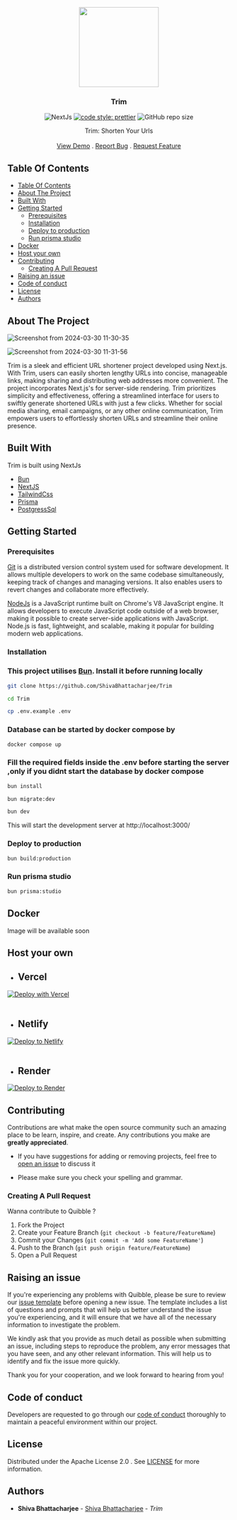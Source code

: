 <a href="https://github.com/ShivaBhattacharjee/Trim">
<p align="center">
  <img src="https://github.com/ShivaBhattacharjee/Trim/assets/95211406/660cb529-0898-409d-bf8c-5b4c38d3bd42" height="180px"/>
  </a>
<br/>
  <h3 align="center">Trim</h3>




<div align="center" >

![NextJs](https://img.shields.io/badge/next.js-000000?style=for-the-badge&logo=nextdotjs&logoColor=white)
[![code style: prettier](https://img.shields.io/badge/code_style-prettier-ff69b4.svg?style=flat-square)](https://github.com/prettier/prettier)
![GitHub repo size](https://img.shields.io/github/repo-size/shivabhattacharjee/Trim)

  </div>

  <p align="center">
    Trim: Shorten Your Urls
    <br/>
    <br/>
    <a href="https://trim.theshiva.xyz/">View Demo</a>
    .
    <a href="https://github.com/ShivaBhattacharjee/trim/issues">Report Bug</a>
    .
    <a href="https://github.com/ShivaBhattacharjee/trim/issues">Request Feature</a>
  </p>
</p>



## Table Of Contents

- [Table Of Contents](#table-of-contents)
- [About The Project](#about-the-project)
- [Built With](#built-with)
- [Getting Started](#getting-started)
  - [Prerequisites](#prerequisites)
  - [Installation](#installation)
  - [Deploy to production](#deploy-to-production)
  - [Run prisma studio](#run-prisma-studio)
- [Docker](#docker)
- [Host your own](#host-your-own)
- [Contributing](#contributing)
  - [Creating A Pull Request](#creating-a-pull-request)
- [Raising an issue](#raising-an-issue)
- [Code of conduct](#code-of-conduct)
- [License](#license)
- [Authors](#authors)

## About The Project
![Screenshot from 2024-03-30 11-30-35](https://github.com/ShivaBhattacharjee/Trim/assets/95211406/8f3e57c1-7fd2-473e-a1bd-427ea1c981c3)

![Screenshot from 2024-03-30 11-31-56](https://github.com/ShivaBhattacharjee/Trim/assets/95211406/74fef03e-b763-4e98-aeea-bd65fd901e20)

Trim is a sleek and efficient URL shortener project developed using Next.js. With Trim, users can easily shorten lengthy URLs into concise, manageable links, making sharing and distributing web addresses more convenient. The project incorporates Next.js's  for server-side rendering. Trim prioritizes simplicity and effectiveness, offering a streamlined interface for users to swiftly generate shortened URLs with just a few clicks. Whether for social media sharing, email campaigns, or any other online communication, Trim empowers users to effortlessly shorten URLs and streamline their online presence.




## Built With

Trim is built using NextJs 

* [Bun](https://bun.sh/)
* [NextJS](https://nextjs.org)
* [TailwindCss](https://tailwindcss.com/)
* [Prisma](https://www.prisma.io/)
* [PostgressSql](https://www.postgresql.org/)



## Getting Started


### Prerequisites

<a href="https://git-scm.com/downloads" >Git</a> is a distributed version control system used for software development. It allows multiple developers to work on the same codebase simultaneously, keeping track of changes and managing versions. It also enables users to revert changes and collaborate more effectively.

<a href="https://nodejs.org/en/download/">NodeJs</a> is a JavaScript runtime built on Chrome's V8 JavaScript engine. It allows developers to execute JavaScript code outside of a web browser, making it possible to create server-side applications with JavaScript. Node.js is fast, lightweight, and scalable, making it popular for building modern web applications.


### Installation


<h3> This project utilises <a href="https://bun.sh">Bun</a>. Install it before running locally</h3>

```bash
git clone https://github.com/ShivaBhattacharjee/Trim
```
```bash
cd Trim
```
```bash
cp .env.example .env
```

<h3>Database can be started by docker compose by</h3>

```bash
docker compose up
```

<h3>Fill the required fields inside the .env before starting the server ,only if you didnt start the database by docker compose</h3>

```bash
bun install
```
```bash
bun migrate:dev
```
```bash
bun dev
```

This will start the development server  at http://localhost:3000/

### Deploy to production

```bash
bun build:production
```

### Run prisma studio

```bash
bun prisma:studio
```


## Docker 
Image will be available soon

## Host your own
* ## Vercel

[![Deploy with Vercel](https://vercel.com/button)](https://vercel.com/new/clone?repository-url=https%3A%2F%2Fgithub.com%2FShivaBhattacharjee%2FTrim)
<br/>
<br/>

* ## Netlify

[![Deploy to Netlify](https://www.netlify.com/img/deploy/button.svg)](https://app.netlify.com/start/deploy?repository=https://github.com/ShivaBhattacharjee/Trim)
<br/>
<br/>

* ## Render

[![Deploy to Render](https://render.com/images/deploy-to-render-button.svg)](https://render.com/deploy?repo=https://github.com/ShivaBhattacharjee/Trim)

## Contributing

Contributions are what make the open source community such an amazing place to be learn, inspire, and create. Any contributions you make are **greatly appreciated**.
* If you have suggestions for adding or removing projects, feel free to [open an issue](https://github.com/ShivaBhattacharjee/Trim/issues) to discuss it

* Please make sure you check your spelling and grammar.

### Creating A Pull Request

Wanna contribute to Quibble ?

1. Fork the Project
2. Create your Feature Branch (`git checkout -b feature/FeatureName`)
3. Commit your Changes (`git commit -m 'Add some FeatureName'`)
4. Push to the Branch (`git push origin feature/FeatureName`)
5. Open a Pull Request


## Raising an issue

If you're experiencing any problems with Quibble, please be sure to review our [issue template](https://github.com/ShivaBhattacharjee/Trim/tree/main/.github/ISSUE_TEMPLATE) before opening a new issue. The template includes a list of questions and prompts that will help us better understand the issue you're experiencing, and it will ensure that we have all of the necessary information to investigate the problem.

We kindly ask that you provide as much detail as possible when submitting an issue, including steps to reproduce the problem, any error messages that you have seen, and any other relevant information. This will help us to identify and fix the issue more quickly.

Thank you for your cooperation, and we look forward to hearing from you!

## Code of conduct

Developers are requested to go through our <a href="https://github.com/ShivaBhattacharjee/Trim/blob/main/CODE_OF_CONDUCT.md">code of conduct</a> thoroughly to maintain a peaceful environment within our project.

## License

Distributed under the Apache License 2.0 . See [LICENSE](https://github.com/ShivaBhattacharjee/Trim/blob/main/LICENSE) for more information.


## Authors

* **Shiva Bhattacharjee** - [Shiva Bhattacharjee](https://github.com/ShivaBhattacharjee) - *Trim*
